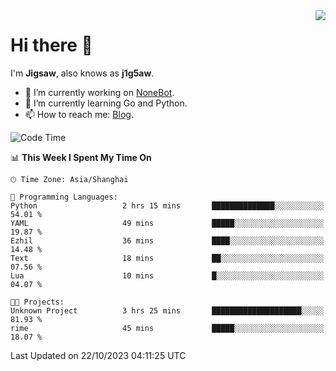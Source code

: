 <a href="#">
  <img align="right" src="https://github-readme-stats.vercel.app/api?username=j1g5awi&count_private=true&show_icons=true&title_color=80070B&text_color=B3B3B3&bg_color=212121&icon_color=80070B" />
</a>

# Hi there 👋

I'm **Jigsaw**, also knows as **j1g5aw**.

- 🔭 I’m currently working on [NoneBot](https://github.com/nonebot).
- 🌱 I’m currently learning Go and Python.
- 📫 How to reach me: [Blog](https://blog.maddestroyer.xyz/).

<!--START_SECTION:waka-->
![Code Time](http://img.shields.io/badge/Code%20Time-1%2C274%20hrs%2021%20mins-blue)

📊 **This Week I Spent My Time On** 

```text
🕑︎ Time Zone: Asia/Shanghai

💬 Programming Languages: 
Python                   2 hrs 15 mins       ██████████████░░░░░░░░░░░   54.01 % 
YAML                     49 mins             █████░░░░░░░░░░░░░░░░░░░░   19.87 % 
Ezhil                    36 mins             ████░░░░░░░░░░░░░░░░░░░░░   14.48 % 
Text                     18 mins             ██░░░░░░░░░░░░░░░░░░░░░░░   07.56 % 
Lua                      10 mins             █░░░░░░░░░░░░░░░░░░░░░░░░   04.07 % 

🐱‍💻 Projects: 
Unknown Project          3 hrs 25 mins       ████████████████████░░░░░   81.93 % 
rime                     45 mins             █████░░░░░░░░░░░░░░░░░░░░   18.07 % 
```


 Last Updated on 22/10/2023 04:11:25 UTC
<!--END_SECTION:waka-->

